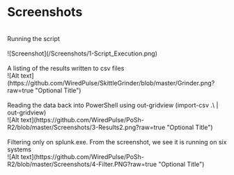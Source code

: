
# Screenshots <br>
<br>
Running the script <br><br>
![Screenshot](/Screenshots/1-Script_Execution.png)
<br>
<br>
A listing of the results written to csv files
<br>
![Alt text](https://github.com/WiredPulse/SkittleGrinder/blob/master/Grinder.png?raw=true "Optional Title")
<br>
<br>
Reading the data back into PowerShell using out-gridview (import-csv .\<some_file.csv> | out-gridview)<br>
![Alt text](https://github.com/WiredPulse/PoSh-R2/blob/master/Screenshots/3-Results2.png?raw=true "Optional Title")<br>
<br>
Filtering only on splunk.exe. From the screenshot, we see it is running on six systems<br>
![Alt text](https://github.com/WiredPulse/PoSh-R2/blob/master/Screenshots/4-Filter.PNG?raw=true "Optional Title")
